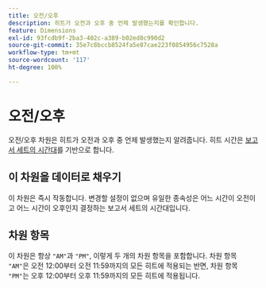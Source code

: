 ```yaml
---
title: 오전/오후
description: 히트가 오전과 오후 중 언제 발생했는지를 확인합니다.
feature: Dimensions
exl-id: 93fcdb9f-2ba3-402c-a389-b02ed8c990d2
source-git-commit: 35e7c8bccb8524fa5e87cae223f0854956c7528a
workflow-type: tm+mt
source-wordcount: '117'
ht-degree: 100%

---
```


# 오전/오후

오전/오후 차원은 히트가 오전과 오후 중 언제 발생했는지 알려줍니다. 히트 시간은 [보고서 세트의 시간대](/help/admin/admin/c-manage-report-suites/c-edit-report-suites/general/general-acct-settings-admin.md)를 기반으로 합니다.

## 이 차원을 데이터로 채우기

이 차원은 즉시 작동합니다. 변경할 설정이 없으며 유일한 종속성은 어느 시간이 오전이고 어느 시간이 오후인지 결정하는 보고서 세트의 시간대입니다.

## 차원 항목

이 차원은 항상 `"AM"`과 `"PM"`, 이렇게 두 개의 차원 항목을 포함합니다. 차원 항목 `"AM"`은 오전 12:00부터 오전 11:59까지의 모든 히트에 적용되는 반면, 차원 항목 `"PM"`는 오후 12:00부터 오후 11:59까지의 모든 히트에 적용됩니다.
